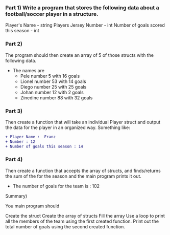  ### Part 1)  Write a program that stores the following data about a football/soccer player in a structure.

Player's Name - string
Players Jersey Number - int 
Number of goals scored this season - int
 ### Part 2)

The program should then create an array of 5 of those structs with the following data.

- The names are
  - Pele number 5 with 16 goals
  - Lionel number 53 with 14 goals
  - Diego number 25 with 25 goals
  - Johan number 12 with 2 goals
  - Zinedine number 88 with 32 goals
### Part 3)

Then create a function that will take an individual Player struct and output the data for the player in an organized way.   Something like:
```diff
+ Player Name :  Franz 
+ Number : 12
+ Number of goals this season : 14
```
### Part 4)

Then create a function that accepts the array of structs, and finds/returns the sum of the for the season and the main program prints it out.

- The number of goals for the team is : 102

Summary)

You main program should

Create the struct
Create the array of structs
Fill the array
Use a loop to print all the members of the team using the first created function.
Print out the total number of goals using the second created function.
